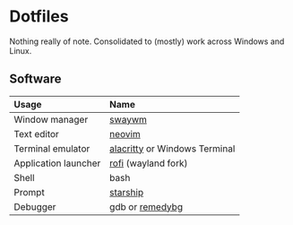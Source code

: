 # Dotfiles

Nothing really of note. Consolidated to (mostly) work across Windows and Linux.

## Software

| Usage                | Name                                                    |
| :------------------- | :------------------------------------------------------ |
| Window manager       | [swaywm](https://swaywm.org/)                           |
| Text editor          | [neovim](http://neovim.io/)                             |
| Terminal emulator    | [alacritty](https://alacritty.org/) or Windows Terminal |
| Application launcher | [rofi](https://github.com/lbonn/rofi) (wayland fork)    |
| Shell                | bash                                                    |
| Prompt               | [starship](https://starship.rs/)                        |
| Debugger             | gdb or [remedybg](https://remedybg.itch.io/remedybg)    |

